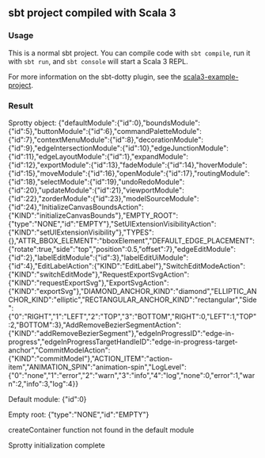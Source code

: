 ## sbt project compiled with Scala 3

### Usage

This is a normal sbt project. You can compile code with `sbt compile`, run it with `sbt run`, and `sbt console` will start a Scala 3 REPL.

For more information on the sbt-dotty plugin, see the
[scala3-example-project](https://github.com/scala/scala3-example-project/blob/main/README.md).

### Result

Sprotty object: {"defaultModule":{"id":0},"boundsModule":{"id":5},"buttonModule":{"id":6},"commandPaletteModule":{"id":7},"contextMenuModule":{"id":8},"decorationModule":{"id":9},"edgeIntersectionModule":{"id":10},"edgeJunctionModule":{"id":11},"edgeLayoutModule":{"id":1},"expandModule":{"id":12},"exportModule":{"id":13},"fadeModule":{"id":14},"hoverModule":{"id":15},"moveModule":{"id":16},"openModule":{"id":17},"routingModule":{"id":18},"selectModule":{"id":19},"undoRedoModule":{"id":20},"updateModule":{"id":21},"viewportModule":{"id":22},"zorderModule":{"id":23},"modelSourceModule":{"id":24},"InitializeCanvasBoundsAction":{"KIND":"initializeCanvasBounds"},"EMPTY_ROOT":{"type":"NONE","id":"EMPTY"},"SetUIExtensionVisibilityAction":{"KIND":"setUIExtensionVisibility"},"TYPES":{},"ATTR_BBOX_ELEMENT":"bboxElement","DEFAULT_EDGE_PLACEMENT":{"rotate":true,"side":"top","position":0.5,"offset":7},"edgeEditModule":{"id":2},"labelEditModule":{"id":3},"labelEditUiModule":{"id":4},"EditLabelAction":{"KIND":"EditLabel"},"SwitchEditModeAction":{"KIND":"switchEditMode"},"RequestExportSvgAction":{"KIND":"requestExportSvg"},"ExportSvgAction":{"KIND":"exportSvg"},"DIAMOND_ANCHOR_KIND":"diamond","ELLIPTIC_ANCHOR_KIND":"elliptic","RECTANGULAR_ANCHOR_KIND":"rectangular","Side":{"0":"RIGHT","1":"LEFT","2":"TOP","3":"BOTTOM","RIGHT":0,"LEFT":1,"TOP":2,"BOTTOM":3},"AddRemoveBezierSegmentAction":{"KIND":"addRemoveBezierSegment"},"edgeInProgressID":"edge-in-progress","edgeInProgressTargetHandleID":"edge-in-progress-target-anchor","CommitModelAction":{"KIND":"commitModel"},"ACTION_ITEM":"action-item","ANIMATION_SPIN":"animation-spin","LogLevel":{"0":"none","1":"error","2":"warn","3":"info","4":"log","none":0,"error":1,"warn":2,"info":3,"log":4}}  

Default module: {"id":0}

Empty root: {"type":"NONE","id":"EMPTY"}

createContainer function not found in the default module

Sprotty initialization complete